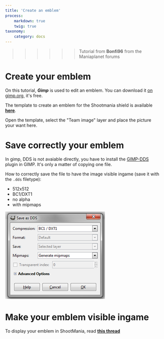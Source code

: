```yaml
---
title: 'Create an emblem'
process:
    markdown: true
    twig: true
taxonomy:
    category: docs
---
```


>>>>>> Tutorial from **Bonfi96** from the Maniaplanet forums

# Create your emblem #
On this tutorial, ***Gimp*** is used to edit an emblem. You can download it [on gimp.org][4], it's free.

The template to create an emblem for the Shootmania shield is available [**here**][1].
[](Emblem_Template.png)

Open the template, select the "Team image" layer and place the picture your want here.

# Save correctly your emblem #

In gimp, DDS is not avaiable directly, you have to install the [GIMP-DDS][6] plugin in GIMP. It's only a matter of copying one file.

How to correctly save the file to have the image visible ingame (save it with the `.dds` filetype):

* 512x512
* BC1/DXT1
* no alpha
* with mipmaps

![](Emblem_SaveSettings.png)

# Make your emblem visible ingame #

To display your emblem in ShootMania, read [**this thread**][5]

[1]: ./Emblem_Template.psd
[4]: http://www.gimp.org/
[5]: http://forum.maniaplanet.com/viewtopic.php?f=471&t=27906&p=217394#p217394
[6]: https://code.google.com/p/gimp-dds/